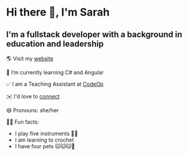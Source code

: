 
# Hi there 👋, I'm Sarah

## I'm a fullstack developer with a background in education and leadership

🌎 Visit my [website](https://www.sarahkuny.com/)

🌱 I’m currently learning C# and Angular

✅ I am a Teaching Assistant at [CodeOp](https://codeop.tech)

✉️ I'd love to [connect](https://www.linkedin.com/in/sarahkuny/)

😄 Pronouns: she/her

💃🏻 Fun facts:

- I play five instruments 🎻🎹
- I am learning to crochet
- I have four pets 🐱🐱🐱🐶



<!--
**sarahkuny/sarahkuny** is a ✨ _special_ ✨ repository because its `README.md` (this file) appears on your GitHub profile.

Here are some ideas to get you started:

- 🔭 I’m currently working on ...
- 🌱 I’m currently learning ...
- 👯 I’m looking to collaborate on ...
- 🤔 I’m looking for help with ...
- 💬 Ask me about ...
- 📫 How to reach me: ...
- 😄 Pronouns: ...
- ⚡ Fun fact: ...
-->
